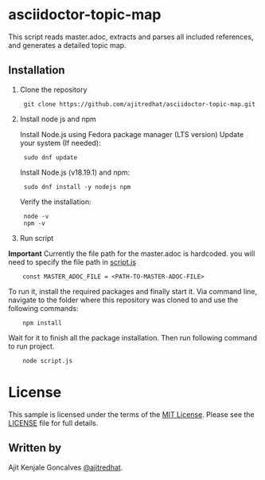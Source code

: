 # asciidoctor-topic-map

This script reads master.adoc, extracts and parses all included references, and generates a detailed topic map.

## Installation
1. Clone the repository 

        git clone https://github.com/ajitredhat/asciidoctor-topic-map.git

2. Install node js and npm

    Install Node.js using Fedora package manager (LTS version)
    Update your system (If needed):

        sudo dnf update

    Install Node.js (v18.19.1) and npm:

        sudo dnf install -y nodejs npm

    Verify the installation:

        node -v
        npm -v

3. Run script

**Important** Currently the file path for the master.adoc is hardcoded. you will need to specify the file path in [script.js](https://github.com/ajitredhat/asciidoctor-topic-map/blob/main/script.js#L7)

        const MASTER_ADOC_FILE = <PATH-TO-MASTER-ADOC-FILE>

To run it, install the required packages and finally start it. Via command line, navigate to the folder where this repository was cloned to and use the following commands:

        npm install

Wait for it to finish all the package installation. Then run following command to run project.

        node script.js



# License

This sample is licensed under the terms of the [MIT License](http://opensource.org/licenses/MIT).
Please see the [LICENSE](LICENSE) file for full details.

## Written by

Ajit Kenjale Goncalves [@ajitredhat](https://github.com/ajitredhat).